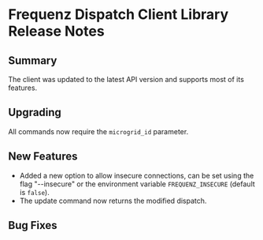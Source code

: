 # Frequenz Dispatch Client Library Release Notes

## Summary

The client was updated to the latest API version and supports most of its features.

## Upgrading

All commands now require the `microgrid_id` parameter.

## New Features

* Added a new option to allow insecure connections, can be set using the flag "--insecure" or the environment variable `FREQUENZ_INSECURE` (default is `false`).
* The update command now returns the modified dispatch.

## Bug Fixes

<!-- Here goes notable bug fixes that are worth a special mention or explanation -->
